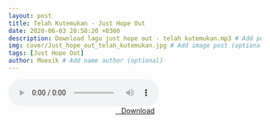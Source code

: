 ```yaml
---
layout: post
title: Telah Kutemukan - Just Hope Out
date: 2020-06-03 20:58:20 +0300
description: Download lagu just hope out - telah kutemukan.mp3 # Add post description (optional)
img: cover/Just_hope_out_telah_kutemukan.jpg # Add image post (optional)
tags: [Just Hope Out]
author: Moexik # Add name author (optional)
---
```


<audio class='js-player' style="--plyr-color-main: #212121;" controls>
<source src="https://drive.google.com/uc?authuser=0&id=1JqbJBnOnQVtMJ4zxq_GsE2tPFetEA27x&export=download" type="audio/mp3">
</audio><br />

<center>
<a href="/dl/telahkutemukan-justhopeout/" ><i class="fa fa-caret-down" aria-hidden="true"></i>&nbsp; &nbsp;Download</a>
</center><br />
